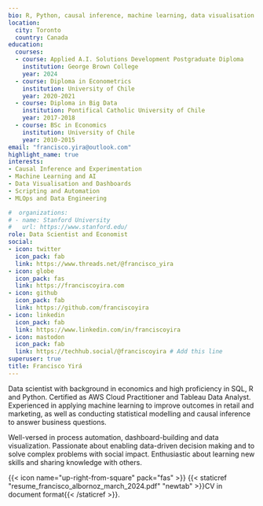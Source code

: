```yaml
---
bio: R, Python, causal inference, machine learning, data visualisation.
location:
  city: Toronto
  country: Canada
education:
  courses:
  - course: Applied A.I. Solutions Development Postgraduate Diploma
    institution: George Brown College
    year: 2024
  - course: Diploma in Econometrics
    institution: University of Chile
    year: 2020-2021
  - course: Diploma in Big Data
    institution: Pontifical Catholic University of Chile
    year: 2017-2018
  - course: BSc in Economics
    institution: University of Chile
    year: 2010-2015
email: "francisco.yira@outlook.com"
highlight_name: true
interests:
- Causal Inference and Experimentation
- Machine Learning and AI
- Data Visualisation and Dashboards
- Scripting and Automation
- MLOps and Data Engineering

#  organizations:
# - name: Stanford University
#   url: https://www.stanford.edu/
role: Data Scientist and Economist
social:
- icon: twitter
  icon_pack: fab
  link: https://www.threads.net/@francisco_yira
- icon: globe
  icon_pack: fas
  link: https://franciscoyira.com
- icon: github
  icon_pack: fab
  link: https://github.com/franciscoyira
- icon: linkedin
  icon_pack: fab
  link: https://www.linkedin.com/in/franciscoyira
- icon: mastodon 
  icon_pack: fab
  link: https://techhub.social/@franciscoyira # Add this line
superuser: true
title: Francisco Yirá
---
```


Data scientist with background in economics and high proficiency in SQL, R and Python. Certified as AWS Cloud Practitioner and Tableau Data Analyst. Experienced in applying machine learning to improve outcomes in retail and marketing, as well as conducting statistical modelling and causal inference to answer business questions.

Well-versed in process automation, dashboard-building and data visualization. Passionate about enabling data-driven decision making and to solve complex problems with social impact. Enthusiastic about learning new skills and sharing knowledge with others.

{{< icon name="up-right-from-square" pack="fas" >}} {{< staticref "resume_francisco_albornoz_march_2024.pdf" "newtab" >}}CV in document format{{< /staticref >}}.
